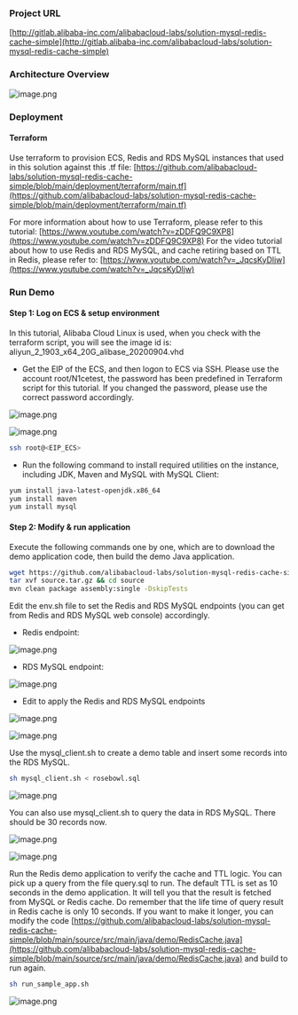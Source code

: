 <!--
 * @Author: your name
 * @Date: 2021-05-13 12:44:38
 * @LastEditTime: 2021-05-18 15:55:31
 * @LastEditors: Please set LastEditors
 * @Description: In User Settings Edit
 * @FilePath: /ws_cloudsolution_gitlab/solution-mysql-redis-cache-simple/README.md
-->
### Project URL
[http://gitlab.alibaba-inc.com/alibabacloud-labs/solution-mysql-redis-cache-simple](http://gitlab.alibaba-inc.com/alibabacloud-labs/solution-mysql-redis-cache-simple)


### Architecture Overview
![image.png](https://github.com/alibabacloud-labs/solution-mysql-redis-cache-simple/raw/main/images/archi.png)


### Deployment
#### Terraform
Use terraform to provision ECS, Redis and RDS MySQL instances that used in this solution against this .tf file:
[https://github.com/alibabacloud-labs/solution-mysql-redis-cache-simple/blob/main/deployment/terraform/main.tf](https://github.com/alibabacloud-labs/solution-mysql-redis-cache-simple/blob/main/deployment/terraform/main.tf)


For more information about how to use Terraform, please refer to this tutorial: [https://www.youtube.com/watch?v=zDDFQ9C9XP8](https://www.youtube.com/watch?v=zDDFQ9C9XP8)
For the video tutorial about how to use Redis and RDS MySQL, and cache retiring based on TTL in Redis, please refer to: [https://www.youtube.com/watch?v=_JqcsKyDljw](https://www.youtube.com/watch?v=_JqcsKyDljw)


### Run Demo
#### Step 1: Log on ECS & setup environment
In this tutorial, Alibaba Cloud Linux is used,  when you check with the terraform script, you will see the image id is: aliyun_2_1903_x64_20G_alibase_20200904.vhd

- Get the EIP of the ECS, and then logon to ECS via SSH. Please use the account root/N1cetest, the password has been predefined in Terraform script for this tutorial. If you changed the password, please use the correct password accordingly.

![image.png](http://gitlab.alibaba-inc.com/alibabacloud-labs/solution-mysql-redis-cache-simple/raw/master/images/step1_1.png)

![image.png](http://gitlab.alibaba-inc.com/alibabacloud-labs/solution-mysql-redis-cache-simple/raw/master/images/step1_2.png)

```bash
ssh root@<EIP_ECS>
```

- Run the following command to install required utilities on the instance, including JDK, Maven and MySQL with MySQL Client: 

```bash
yum install java-latest-openjdk.x86_64
yum install maven
yum install mysql
```

#### Step 2: Modify & run application
Execute the following commands one by one, which are to download the demo application code, then build the demo Java application.

```bash
wget https://github.com/alibabacloud-labs/solution-mysql-redis-cache-simple/raw/main/source.tar.gz
tar xvf source.tar.gz && cd source
mvn clean package assembly:single -DskipTests
```

Edit the env.sh file to set the Redis and RDS MySQL endpoints (you can get from Redis and RDS MySQL web console) accordingly.

- Redis endpoint:

![image.png](https://github.com/alibabacloud-labs/solution-mysql-redis-cache-simple/raw/main/images/step2_1.png)

- RDS MySQL endpoint:

![image.png](https://github.com/alibabacloud-labs/solution-mysql-redis-cache-simple/raw/main/images/step2_2.png)

- Edit to apply the Redis and RDS MySQL endpoints

![image.png](https://github.com/alibabacloud-labs/solution-mysql-redis-cache-simple/raw/main/images/step2_3.png)

![image.png](https://github.com/alibabacloud-labs/solution-mysql-redis-cache-simple/raw/main/images/step2_4.png)

Use the mysql_client.sh to create a demo table and insert some records into the RDS MySQL.

```bash
sh mysql_client.sh < rosebowl.sql
```

![image.png](https://github.com/alibabacloud-labs/solution-mysql-redis-cache-simple/raw/main/images/step2_5.png)

You can also use mysql_client.sh to query the data in RDS MySQL. There should be 30 records now.

![image.png](https://github.com/alibabacloud-labs/solution-mysql-redis-cache-simple/raw/main/images/step2_6.png)

![image.png](https://github.com/alibabacloud-labs/solution-mysql-redis-cache-simple/raw/main/images/step2_7.png)

Run the Redis demo application to verify the cache and TTL logic. You can pick up a query from the file query.sql to run. The default TTL is set as 10 seconds in the demo application. It will tell you that the result is fetched from MySQL or Redis cache. Do remember that the life time of query result in Redis cache is only 10 seconds. If you want to make it longer, you can modify the code [https://github.com/alibabacloud-labs/solution-mysql-redis-cache-simple/blob/main/source/src/main/java/demo/RedisCache.java](https://github.com/alibabacloud-labs/solution-mysql-redis-cache-simple/blob/main/source/src/main/java/demo/RedisCache.java) and build to run again.

```bash
sh run_sample_app.sh
```

![image.png](https://github.com/alibabacloud-labs/solution-mysql-redis-cache-simple/raw/main/images/step2_8.png)
